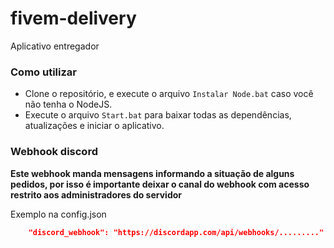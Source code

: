 # fivem-delivery
Aplicativo entregador

### Como utilizar

- Clone o repositório, e execute o arquivo `Instalar Node.bat` caso você não tenha o NodeJS.
- Execute o arquivo `Start.bat` para baixar todas as dependências, atualizações e iniciar o aplicativo.

### Webhook discord

**Este webhook manda mensagens informando a situação de alguns pedidos, por isso é importante deixar o canal do webhook com acesso restrito aos administradores do servidor**

Exemplo na config.json

```json
    "discord_webhook": "https://discordapp.com/api/webhooks/........."
```